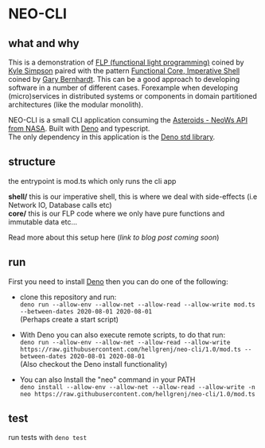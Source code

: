 # NEO-CLI

## what and why
This is a demonstration of [FLP (functional light programming)](https://github.com/getify/Functional-Light-JS) coined by [Kyle Simpson](https://twitter.com/getify) paired with the pattern [Functional Core, Imperative Shell](https://www.destroyallsoftware.com/screencasts/catalog/functional-core-imperative-shell) coined by [Gary Bernhardt](https://twitter.com/garybernhardt). This can be a good approach to developing software in a number of different cases. Forexample when developing (micro)services in distributed systems or components in domain partitioned architectures (like the modular monolith).


NEO-CLI is a small CLI application consuming the [Asteroids - NeoWs API from NASA](https://api.nasa.gov/). 
Built with [Deno](https://deno.land/) and typescript.  
The only dependency in this application is the [Deno std library](https://deno.land/std).


## structure
the entrypoint is mod.ts which only runs the cli app  

**shell/** this is our imperative shell, this is where we deal with side-effects (i.e Network IO, Database calls etc)  
**core/**  this is our FLP code where we only have pure functions and immutable data etc...  

Read more about this setup here (*link to blog post coming soon*)

## run
First you need to install [Deno](https://deno.land/) then you can do one of the following:  

* clone this repository and run:  
``` deno run --allow-env --allow-net --allow-read --allow-write mod.ts --between-dates 2020-08-01 2020-08-01 ```  
(Perhaps create a start script)  
* With Deno you can also execute remote scripts, to do that run:  
``` deno run --allow-env --allow-net --allow-read --allow-write https://raw.githubusercontent.com/hellgrenj/neo-cli/1.0/mod.ts --between-dates 2020-08-01 2020-08-01 ```   
(Also checkout the Deno install functionality)  

* You can also Install the "neo" command in your PATH  
``` deno install --allow-env --allow-net --allow-read --allow-write -n neo https://raw.githubusercontent.com/hellgrenj/neo-cli/1.0/mod.ts ```

## test
run tests with ```deno test```